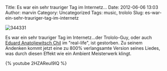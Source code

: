 Title: Es war ein sehr trauriger Tag im Internetz...
Date: 2012-06-06 13:03
Author: marvin
Category: Uncategorized
Tags: music, trololo
Slug: es-war-ein-sehr-trauriger-tag-im-internetz

![344331]({static}/images/344331.png)

Es war ein sehr trauriger Tag im Internetz...der Trololo-Guy, oder auch
[Eduard Anatoljewitsch
Chil](http://de.wikipedia.org/wiki/Eduard_Anatoljewitsch_Chil) im
"real-life", ist gestorben. Zu seinem Andenken kommt jetzt eine zu 800%
verlangsamte Version seines Liedes, was durch diesen Effekt wie ein
Ambient Meisterwerk klingt.

{% youtube 2HZAReul9IQ %}


